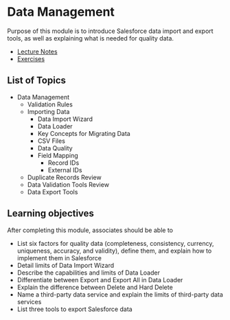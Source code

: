 # Data Management

Purpose of this module is to introduce Salesforce data import and export tools, as well as explaining what is needed for quality data.

* [Lecture Notes](<./LNData Management.md>)
* [Exercises]()

## List of Topics

* Data Management
  * Validation Rules
  * Importing Data
    * Data Import Wizard
    * Data Loader
    * Key Concepts for Migrating Data
    * CSV Files
    * Data Quality
    * Field Mapping
      * Record IDs
      * External IDs
  * Duplicate Records Review
  * Data Validation Tools Review
  * Data Export Tools

## Learning objectives

After completing this module, associates should be able to

* List six factors for quality data (completeness, consistency, currency, uniqueness, accuracy, and validity), define them, and explain how to implement them in Salesforce
* Detail limits of Data Import Wizard
* Describe the capabilities and limits of Data Loader
* Differentiate between Export and Export All in Data Loader
* Explain the difference between Delete and Hard Delete
* Name a third-party data service and explain the limits of third-party data services
* List three tools to export Salesforce data
